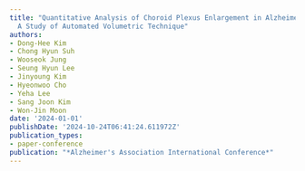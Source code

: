 ```yaml
---
title: "Quantitative Analysis of Choroid Plexus Enlargement in Alzheimer's Dementia:
  A Study of Automated Volumetric Technique"
authors:
- Dong-Hee Kim
- Chong Hyun Suh
- Wooseok Jung
- Seung Hyun Lee
- Jinyoung Kim
- Hyeonwoo Cho
- Yeha Lee
- Sang Joon Kim
- Won-Jin Moon
date: '2024-01-01'
publishDate: '2024-10-24T06:41:24.611972Z'
publication_types:
- paper-conference
publication: "*Alzheimer's Association International Conference*"
---
```

